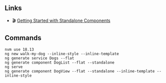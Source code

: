 ## Links

* 🎬 [ Getting Started with Standalone Components](https://www.youtube.com/watch?v=x5PZwb4XurU)

## Commands

```
nvm use 18.13
ng new walk-my-dog --inline-style --inline-template
ng generate service Dogs --flat
ng generate component DogList --flat --standalone
ng serve
ng generate component DogView --flat --standalone --inline-template --inline-style
```
